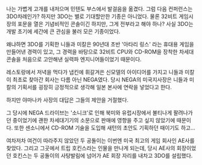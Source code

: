 나는 가볍게 고개를 내저으며 민텐도 부스에서 발걸음을 옮겼다. 
그럼 다음 컨퍼런스는 3DO차례인가? 하지만 3DO는 별로 기대할만한 기종은 아니었다. 
물론 32비트 게임시장의 포문을 열은 기념비적인 콘솔이긴 하지만, 그게 전부라고 해야 하나? 
사실 3DO는 개발 초기에 세간에 큰 관심을 불러 모은 기종이었다. 

왜냐하면 3DO를 기획한 니들과 미칼은 90년대 초반 '아타리 링스' 라는 휴대용 게임을 만들어낸 경력이 있고, 그 경력을 바탕으로 32비트 CPU와 CD-ROM을 장착한 차세대 콘솔을 처음으로 고안해낸 실력파 엔지니어들이었기 때문이다. 

레스토랑에서 저녁을 먹다가 냅킨에 휘갈겨쓴 신모델의 아이디어를 가지고 니들과 미칼이 최초로 찾아간 회사는 다름 아닌 NEGA였다. 
당시 NEGA의 미국지사장은 니들과 미칼의 기획서를 굉장히 긍정적으로 생각해 일본 본사에 연락을 넣었다고 한다. 

하지만 야마나카 사장의 대답은 그들의 제안을 거절했다. 

그 당시에 NEGA 드라이브는 '소니크'로 인해 북미와 유럽시장에서 불티나게 팔려나가던 중이었기에 괜한 차세대기기의 소문으로 판매에 영향을 주고 싶지 않았기에 때문이다. 
또한 센소니에서 CD-ROM 기술을 도입해 새턴의 초안도 기획하던 때이기도 하고... 

여차저차 여건이 따라주지 않았던 두 공돌이는 이번엔 미국 최고의 게임 회사인 AE사를 찾았다. 그리고 그곳에서 트립 호킨스라는 인물을 만나게 되는데, 당시 AE사의 회장이었던 호킨스는 두 공돌이의 사탕발림에 넘어가 AE 회장 자리를 내차고 3DO를 설립했다. 